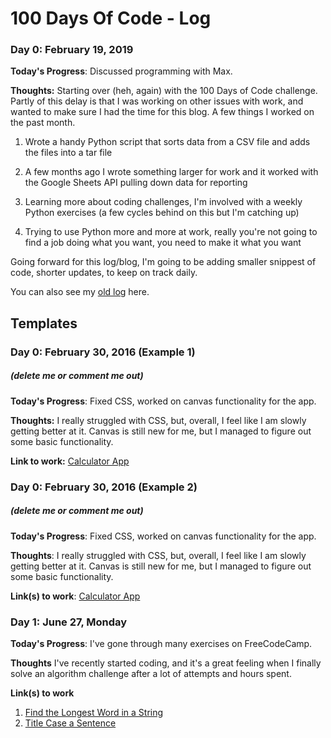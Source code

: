 # 100 Days Of Code - Log

### Day 0: February 19, 2019 

**Today's Progress**: Discussed programming with Max. 

**Thoughts:** Starting over (heh, again) with the 100 Days of Code challenge. Partly of this delay is that I was working on other issues with work, and wanted to make sure I had the time for this blog. A few things I worked on the past month. 

1. Wrote a handy Python script that sorts data from a CSV file and adds the files into a tar file

2. A few months ago I wrote something larger for work and it worked with the Google Sheets API pulling down data for reporting

3. Learning more about coding challenges, I'm involved with a weekly Python exercises (a few cycles behind on this but I'm catching up)

4. Trying to use Python more and more at work, really you're not going to find a job doing what you want, you need to make it what you want

Going forward for this log/blog, I'm going to be adding smaller snippest of code, shorter updates, to keep on track daily. 

You can also see my [old log](https://github.com/rfreiberger/100-days-of-code/blob/master/log_old.md) here. 





## Templates

### Day 0: February 30, 2016 (Example 1)
##### (delete me or comment me out)

**Today's Progress**: Fixed CSS, worked on canvas functionality for the app.

**Thoughts:** I really struggled with CSS, but, overall, I feel like I am slowly getting better at it. Canvas is still new for me, but I managed to figure out some basic functionality.

**Link to work:** [Calculator App](http://www.example.com)

### Day 0: February 30, 2016 (Example 2)
##### (delete me or comment me out)

**Today's Progress**: Fixed CSS, worked on canvas functionality for the app.

**Thoughts**: I really struggled with CSS, but, overall, I feel like I am slowly getting better at it. Canvas is still new for me, but I managed to figure out some basic functionality.

**Link(s) to work**: [Calculator App](http://www.example.com)


### Day 1: June 27, Monday

**Today's Progress**: I've gone through many exercises on FreeCodeCamp.

**Thoughts** I've recently started coding, and it's a great feeling when I finally solve an algorithm challenge after a lot of attempts and hours spent.

**Link(s) to work**
1. [Find the Longest Word in a String](https://www.freecodecamp.com/challenges/find-the-longest-word-in-a-string)
2. [Title Case a Sentence](https://www.freecodecamp.com/challenges/title-case-a-sentence)
